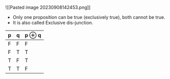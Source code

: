 ![[Pasted image 20230908142453.png]]
- Only one proposition can be true (exclusively true), both cannot be true.
- It is also called Exclusive dis-junction.

| p   | q   | p $\oplus$ q |
| --- | --- | ------------ |
| F   | F   | F            |
| F   | T   | T            |
| T   | F   | T            |
| T   | T   | F             |

